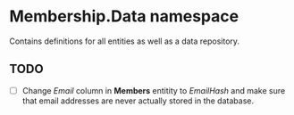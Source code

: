 # Membership.Data namespace
Contains definitions for all entities as well as a data repository.

## TODO
- [ ] Change *Email* column in **Members** entitity to *EmailHash* and make sure that email addresses are never actually stored in the database. 
